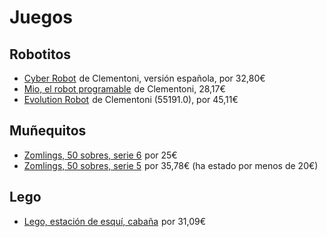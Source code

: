 # Juegos

## Robotitos

<ul>
  <li>
<a target="_blank" href="https://www.amazon.es/gp/product/B01G5PB8UY/ref=as_li_tl?ie=UTF8&camp=3638&creative=24630&creativeASIN=B01G5PB8UY&linkCode=undefined&tag=rchavarria-21&linkId=2588ad254d40818633db243e814cd475">Cyber Robot</a><img src="//ir-es.amazon-adsystem.com/e/ir?t=rchavarria-21&l=am2&o=30&a=B01G5PB8UY" width="1" height="1" border="0" alt="" style="border:none !important; margin:0px !important;" /> de Clementoni, versión española, por 32,80€
  </li>
  <li>
<a target="_blank" href="https://www.amazon.es/gp/product/B010VFIK46/ref=as_li_tl?ie=UTF8&camp=3638&creative=24630&creativeASIN=B010VFIK46&linkCode=undefined&tag=rchavarria-21&linkId=3397a570e4bae2c7deb796b15a46a8f0">Mio, el robot programable</a><img src="//ir-es.amazon-adsystem.com/e/ir?t=rchavarria-21&l=am2&o=30&a=B010VFIK46" width="1" height="1" border="0" alt="" style="border:none !important; margin:0px !important;" /> de Clementoni, 28,17€
  </li>
  <li>
<a target="_blank" href="https://www.amazon.es/gp/product/B07232LZZ4/ref=as_li_tl?ie=UTF8&camp=3638&creative=24630&creativeASIN=B07232LZZ4&linkCode=as2&tag=rchavarria-21&linkId=fc73e9e4b53ccd54a0d099a0e983bb36">Evolution Robot</a><img src="//ir-es.amazon-adsystem.com/e/ir?t=rchavarria-21&l=am2&o=30&a=B07232LZZ4" width="1" height="1" border="0" alt="" style="border:none !important; margin:0px !important;" /> de Clementoni (55191.0), por 45,11€
  </li>
</ul>

## Muñequitos

<ul>
  <li>
<a target="_blank" href="https://www.amazon.es/gp/product/B074FZ8C9W/ref=as_li_tl?ie=UTF8&camp=3638&creative=24630&creativeASIN=B074FZ8C9W&linkCode=undefined&tag=rchavarria-21&linkId=08aa99a4e24c30c714dda78a69a6ed79">Zomlings, 50 sobres, serie 6</a><img src="//ir-es.amazon-adsystem.com/e/ir?t=rchavarria-21&l=am2&o=30&a=B074FZ8C9W" width="1" height="1" border="0" alt="" style="border:none !important; margin:0px !important;" /> por 25€
  </li>
  <li>
<a target="_blank" href="https://www.amazon.es/gp/product/B01MTCRQFG/ref=as_li_tl?ie=UTF8&camp=3638&creative=24630&creativeASIN=B01MTCRQFG&linkCode=undefined&tag=rchavarria-21&linkId=e747616d9af413aff61fd5237604f3ef">Zomlings, 50 sobres, serie 5</a><img src="//ir-es.amazon-adsystem.com/e/ir?t=rchavarria-21&l=am2&o=30&a=B01MTCRQFG" width="1" height="1" border="0" alt="" style="border:none !important; margin:0px !important;" /> por 35,78€ (ha estado por menos de 20€)
  </li>
</ul>

## Lego

<ul>
  <li>
<a target="_blank" href="https://www.amazon.es/gp/product/B06WLL3SMJ/ref=as_li_tl?ie=UTF8&camp=3638&creative=24630&creativeASIN=B06WLL3SMJ&linkCode=undefined&tag=rchavarria-21&linkId=981fb4a3b940a4aa977222c34e8be6c8">Lego, estación de esquí, cabaña</a><img src="//ir-es.amazon-adsystem.com/e/ir?t=rchavarria-21&l=am2&o=30&a=B06WLL3SMJ" width="1" height="1" border="0" alt="" style="border:none !important; margin:0px !important;" /> por 31,09€
  </li>
</ul>
